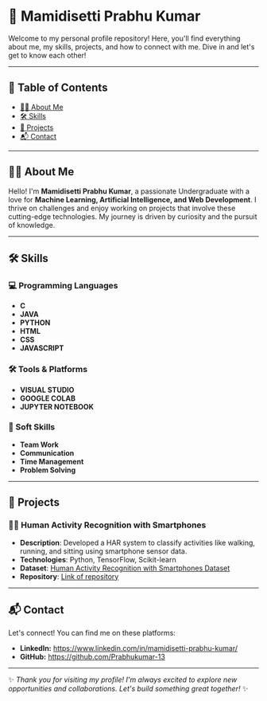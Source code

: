 # 🌟 Mamidisetti Prabhu Kumar

Welcome to my personal profile repository! Here, you'll find everything about me, my skills, projects, and how to connect with me. Dive in and let's get to know each other!

---

## 📖 Table of Contents
- [🙋‍♂️ About Me](https://github.com/Prabhukumar-13#%EF%B8%8F-about-me)
- [🛠️ Skills](https://github.com/Prabhukumar-13#%EF%B8%8F-skills)
- [🚀 Projects](https://github.com/Prabhukumar-13#-projects)
- [📬 Contact](https://github.com/Prabhukumar-13#-contact)

---

## 🙋‍♂️ About Me

Hello! I'm **Mamidisetti Prabhu Kumar**, a passionate Undergraduate with a love for **Machine Learning, Artificial Intelligence, and Web Development**. I thrive on challenges and enjoy working on projects that involve these cutting-edge technologies. My journey is driven by curiosity and the pursuit of knowledge.

---

## 🛠️ Skills

### 💻 Programming Languages
- **C**
- **JAVA**
- **PYTHON**
- **HTML**
- **CSS**
- **JAVASCRIPT**
<!--
### 📚 Frameworks & Libraries
- **[Framework 1]**
- **[Framework 2]**
- **[Framework 3]**
-->
### 🛠️ Tools & Platforms
- **VISUAL STUDIO**
- **GOOGLE COLAB**
- **JUPYTER NOTEBOOK**

### 🌱 Soft Skills
- **Team Work**
- **Communication**
- **Time Management**
- **Problem Solving**
---

## 🚀 Projects

### 🚶‍♂️ Human Activity Recognition with Smartphones
- **Description**: Developed a HAR system to classify activities like walking, running, and sitting using smartphone sensor data.
- **Technologies**: Python, TensorFlow, Scikit-learn
- **Dataset**: [Human Activity Recognition with Smartphones Dataset](https://www.kaggle.com/datasets/uciml/human-activity-recognition-with-smartphones?resource=download)
- **Repository**: [Link of repository](https://github.com/Prabhukumar-13/Human-Activity-Recognition-with-Smartphone)

---

## 📬 Contact

Let's connect! You can find me on these platforms:

-  **LinkedIn:** https://www.linkedin.com/in/mamidisetti-prabhu-kumar/
-  **GitHub:** https://github.com/Prabhukumar-13

---

✨ *Thank you for visiting my profile! I'm always excited to explore new opportunities and collaborations. Let's build something great together!* ✨


<!--
**Prabhukumar-13/Prabhukumar-13** is a ✨ _special_ ✨ repository because its `README.md` (this file) appears on your GitHub profile.

Here are some ideas to get you started:

- 🔭 I’m currently working on ...
- 🌱 I’m currently learning ...
- 👯 I’m looking to collaborate on ...
- 🤔 I’m looking for help with ...
- 💬 Ask me about ...
- 📫 How to reach me: ...
- 😄 Pronouns: ...
- ⚡ Fun fact: ...
-->

<!--
**Prabhukumar-13/Prabhukumar-13** is a ✨ _special_ ✨ repository because its `README.md` (this file) appears on your GitHub profile.

Here are some ideas to get you started:

- 🔭 I’m currently working on ...
- 🌱 I’m currently learning ...
- 👯 I’m looking to collaborate on ...
- 🤔 I’m looking for help with ...
- 💬 Ask me about ...
- 📫 How to reach me: ...
- 😄 Pronouns: ...
- ⚡ Fun fact: ...
-->
